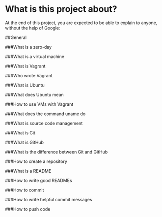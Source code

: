 # What is this project about?

At the end of this project, you are expected to be able to explain to anyone, without the help of Google:

##General

###What is a zero-day

###What is a virtual machine

###What is Vagrant

###Who wrote Vagrant

###What is Ubuntu

###What does Ubuntu mean

###How to use VMs with Vagrant

###What does the command uname do

###What is source code management

###What is Git

###What is GitHub

###What is the difference between Git and GitHub

###How to create a repository

###What is a README

###How to write good READMEs

###How to commit

###How to write helpful commit messages

###How to push code


